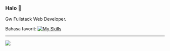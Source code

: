 ### Halo 👋
Gw Fullstack Web Developer.

Bahasa favorit:
[![My Skills](https://skillicons.dev/icons?i=ts,php)](https://skillicons.dev)
***
![](https://komarev.com/ghpvc/?username=iqbalfebian&color=blueviolet)
